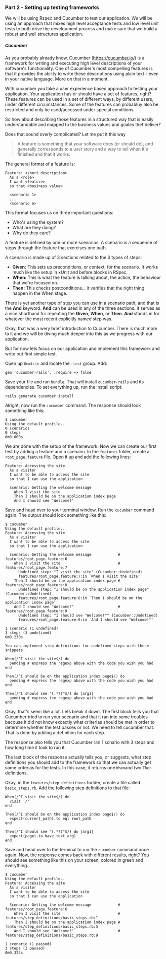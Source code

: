 ### Part 2 - Setting up testing frameworks

We will be using Rspec and Cucumber to test our application. We will be using an approach that mixes high level acceptance tests and low level unit tests to both drive the development process and make sure that we build a robust and well structures application.

##### Cucumber

As you probably already know, Cucumber (https://cucumber.io/) is a framework for writing and executing high level descriptions of your software's functionality. One of Cucumber's most compelling features is that it provides the ability to write these descriptions using plain text - even in your native language. More on that in a moment.

With cucumber you take a user experience based approach to testing your application. Your application has or should have a set of features, right? These features can be used in a set of different ways, by different users, under different circumstances. Some of the features can probabluy also be restricted and only be used/accessed under special conditions.  

So how about describing those features in a structured way that is easily understandable and mapped to the business values and goales thef deliver?

Does that sound overly complicated? Let me put it this way

> A feature is something that your software does (or should do), and generally corresponds to a user story and a way to tell when it's finished and that it works.

The general format of a feature is:

``` 
Feature: <short description>
  As a <role>
  I want <feature>
  so that <business value>
	  
  <scenario 1>
  ...
  <scenario n>
``` 

This format focuses us on three important questions:
- Who's using the system?
- What are they doing?
- Why do they care?

A feature is defined by one or more scenarios. A scenario is a sequence of steps through the feature that exercises one path. 

A scenario is made up of 3 sections related to the 3 types of steps:
- **Given:** This sets up preconditions, or context, for the scenario. It works much like the setup in xUnit and before blocks in RSpec.
- **When:** This is what the feature is talking about, the action, the behaviour that we're focused on.
- **Then:** This checks postconditions… it verifies that the right thing happen in the When stage.

There is yet another type of step you can use in a scenario path, and that is the **And** keyword. **And** can be used in any of the three sections. It serves as a nice shorthand for repeating the **Given**, **When**, or **Then**. **And** stands in for whatever the most recent explicitly named step was.

Okay, that was a wery brief introduction to Cucumber. There is much more to it and we will be diving much deeper into this as we progress with our application. 

But for now lets focus on our application and implement this framework and write out first simple test.

Open up `Gemfile` and locate the `:test` group. Add:
	
```
gem 'cucumber-rails', :require => false

```

Save your file and run `bundle`. That will install `cucumber-rails` and its dependencies. To set everything up, run the install script:
```
rails generate cucumber:install
``` 

Alright, now run the `cucumber` command. The response should look something like this:
```
$ cucumber
Using the default profile...
0 scenarios
0 steps
0m0.000s
```

We are done with the setup of the framework. Now we can create our first test by adding a feature and a scenario. In the `features` folder, create a `root_page.feature` file. Open it up and add the following lines:
```
Feature: Accessing the site
  As a visitor
  I want to be able to access the site
  so that I can use the application

  Scenario: Getting the welcome message
    When I visit the site
    Then I should be on the application index page
    And I should see "Welcome!"
```

Save and head over to your terminal window. Run the `cucumber` command again. The output should look something like this:

```
$ cucumber
Using the default profile...
Feature: Accessing the site
  As a visitor
  I want to be able to access the site
  so that I can use the application

  Scenario: Getting the welcome message            # features/root_page.feature:6
    When I visit the site                          # features/root_page.feature:7
      Undefined step: "I visit the site" (Cucumber::Undefined)
      features/root_page.feature:7:in `When I visit the site'
    Then I should be on the application index page # features/root_page.feature:8
      Undefined step: "I should be on the application index page" (Cucumber::Undefined)
      features/root_page.feature:8:in `Then I should be on the application index page'
    And I should see "Welcome!"                    # features/root_page.feature:9
      Undefined step: "I should see "Welcome!"" (Cucumber::Undefined)
      features/root_page.feature:9:in `And I should see "Welcome!"'

1 scenario (1 undefined)
3 steps (3 undefined)
0m0.230s

You can implement step definitions for undefined steps with these snippets:

When(/^I visit the site$/) do
  pending # express the regexp above with the code you wish you had
end

Then(/^I should be on the application index page$/) do
  pending # express the regexp above with the code you wish you had
end

Then(/^I should see "(.*?)"$/) do |arg1|
  pending # express the regexp above with the code you wish you had
end
``` 

Okay, that's seem like a lot. Lets break it down. The first block tells you that Cucumber tried to run your scenario and that it ran into some troubles becouse it did not know excactly what criiterias should be met in order to determine whether the test passes or not. We need to tell cucumber that. That is done by adding a definition for each step. 

The response also tells you that Cucumber ran 1 scnario with 3 steps and how long time it took to run it.

The last block of the response actually tells you, or suggests, what step definitions you should add to the framework so that we can actually get some criterias for the tests. In this case, it returns one `When`and two `Then` definitions. 

Okay, in the `features/step_definitions` forlder, create a file called `basic_steps.rb`. Add the following step definitions to that file:
```
When(/^I visit the site$/) do
  visit '/'
end

Then(/^I should be on the application index page$/) do
  expect(current_path).to eql root_path
end

Then(/^I should see "(.*?)"$/) do |arg1|
  expect(page).to have_text arg1
end
```

Save and head over to the terminal to run the `cucumber` command once again. Now, the response comes back with different results, right?
You should see something like this on your screen, colored in green and everything.

```
$ cucumber
Using the default profile...
Feature: Accessing the site
  As a visitor
  I want to be able to access the site
  so that I can use the application

  Scenario: Getting the welcome message            # features/root_page.feature:6
    When I visit the site                          # features/step_definitions/basic_steps.rb:1
    Then I should be on the application index page # features/step_definitions/basic_steps.rb:5
    And I should see "Welcome!"                    # features/step_definitions/basic_steps.rb:9

1 scenario (1 passed)
3 steps (3 passed)
0m0.324s
```
 
